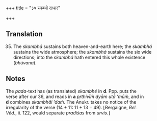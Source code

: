 +++
title = "३५ स्कम्भो दाधार"

+++
## Translation
35. The *skambhá* sustains both heaven-and-earth here; the *skambhá*  
sustains the wide atmosphere; the *skambhá* sustains the six wide  
directions; into the *skambhá* hath entered this whole existence  
(*bhúvana*).

## Notes
The *pada*-text has (as translated) *skambhé* in **d**. Ppp. puts the  
verse after our 36, and reads in **a** *pṛthivīṁ dyām utā ’mūṁ*, and in  
**d** combines *skambhāi ’daṁ*. The Anukr. takes no notice of the  
irregularity of the verse (14 + 11: 11 + 13 = 49). ⌊Bergaigne, *Rel.  
Véd.*, ii. 122, would separate *pradiśas* from *urvīs*.⌋
